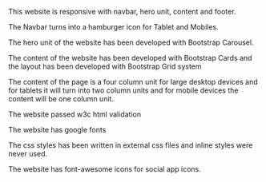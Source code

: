 This website is responsive with navbar, hero unit, content and footer.

The Navbar turns into a hamburger icon for Tablet and Mobiles.

The hero unit of the website has been developed with Bootstrap Carousel.

The content of the website has been developed with Bootstrap Cards and the layout has been developed with Bootstrap Grid system

The content of the page is a four column unit for large desktop devices and for tablets it will turn into two column units and for mobile devices the content will be one column unit.

The website passed w3c html validation

The website has google fonts

The css styles has been written in external css files and inline styles were never used.

The website has font-awesome icons for social app icons.